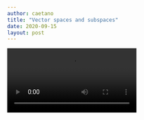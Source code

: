```yaml
---
author: caetano
title: "Vector spaces and subspaces"
date: 2020-09-15
layout: post
---
```



<video controls="controls">
    <source src="files/Vectors and vector spaces.mp4" type="video/mp4">
    Your browser does not support the HTML5 Video element.
</video>
